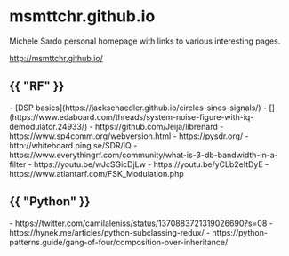 # msmttchr.github.io
Michele Sardo personal homepage with links to various interesting pages.

http://msmttchr.github.io/

<h2>{{ "RF" }}</h2>
- [DSP basics](https://jackschaedler.github.io/circles-sines-signals/)
- [](https://www.edaboard.com/threads/system-noise-figure-with-iq-demodulator.24933/)
- https://github.com/Jeija/librenard
- https://www.sp4comm.org/webversion.html
- https://pysdr.org/
- http://whiteboard.ping.se/SDR/IQ
- https://www.everythingrf.com/community/what-is-3-db-bandwidth-in-a-filter
- https://youtu.be/wJcSGicDjLw
- https://youtu.be/yCLb2eItDyE
- https://www.atlantarf.com/FSK_Modulation.php

<h2>{{ "Python" }}</h2>
- https://twitter.com/camilaleniss/status/1370883721319026690?s=08
- https://hynek.me/articles/python-subclassing-redux/
- https://python-patterns.guide/gang-of-four/composition-over-inheritance/

